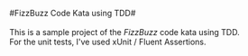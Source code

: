 #FizzBuzz Code Kata using TDD#
<br/>
<br/>
This is a sample project of the *FizzBuzz* code kata using TDD.
<br/>
For the unit tests, I've used xUnit / Fluent Assertions.



